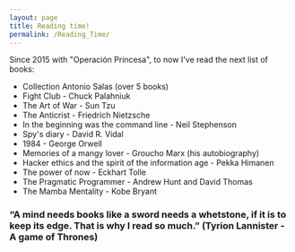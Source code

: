 ```yaml
---
layout: page
title: Reading time!
permalink: /Reading_Time/
---
```


Since 2015 with "Operación Princesa", to now I've read the next list of books:

* Collection Antonio Salas (over 5 books)
* Fight Club - Chuck Palahniuk
* The Art of War - Sun Tzu
* The Anticrist - Friedrich Nietzsche
* In the beginning was the command line - Neil Stephenson
* Spy's diary - David R. Vidal
* 1984 - George Orwell
* Memories of a mangy lover - Groucho Marx (his autobiography)
* Hacker ethics and the spirit of the information age - Pekka Himanen
* The power of now - Eckhart Tolle
* The Pragmatic Programmer - Andrew Hunt and David Thomas 
* The Mamba Mentality - Kobe Bryant
  
  

### “A mind needs books like a sword needs a whetstone, if it is to keep its edge. That is why I read so much.” (Tyrion Lannister - A game of Thrones)